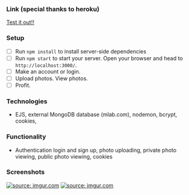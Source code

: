 ### Link (special thanks to heroku)

<a href='https://peaceful-island-35549.herokuapp.com/'>Test it out!!</a>

### Setup
- [ ] Run `npm install` to install server-side dependencies
- [ ] Run `npm start` to start your server. Open your browser and head to `http://localhost:3000/`.
- [ ] Make an account or login.
- [ ] Upload photos. View photos.
- [ ] Profit. 

### Technologies
- EJS, external MongoDB database (mlab.com), nodemon, bcrypt, cookies, 

### Functionality
- Authentication login and sign up, photo uploading, private photo viewing, public photo viewing, cookies

### Screenshots

<a href="http://imgur.com/9weTCIi"><img src="http://i.imgur.com/9weTCIi.png" title="source: imgur.com" /></a>
<a href="http://imgur.com/g8OkIeJ"><img src="http://i.imgur.com/g8OkIeJ.png" title="source: imgur.com" /></a>







